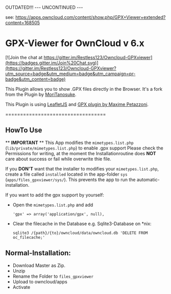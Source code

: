 OUTDATED!!! --- UNCONTINUED --- 

see: https://apps.owncloud.com/content/show.php/GPX+Viewer+extended?content=168505



GPX-Viewer for OwnCloud v 6.x
==================================

[![Join the chat at https://gitter.im/Restless123/Owncloud-GPXviewer](https://badges.gitter.im/Join%20Chat.svg)](https://gitter.im/Restless123/Owncloud-GPXviewer?utm_source=badge&utm_medium=badge&utm_campaign=pr-badge&utm_content=badge)

This Plugin allows you to show .GPX files directly in the Browser. It's a fork from the Plugin by [MoriTanosuke][3].

This Plugin is using [LeafletJS][0] and [GPX plugin by Maxime Petazzoni][2].

==================================

HowTo Use
---------

** **IMPORTANT** **
This App modifies the `mimetypes.list.php` (`lib/private/mimetypes.list.php`) to enable .gpx support
Please check the Permissions for writing, at the moment the Installationroutine does **NOT** care about success or fail while overwrite thie file.

If you **DON'T** want that the installer to modifies your `mimetypes.list.php`, create a file called `installed` located in the app-folder `sys` (`apps/files_gpxviewer/sys/`). This prevents the app to run the automatic-installation.

If you want to add the gpx support by yourself:

- Open the `mimetypes.list.php` and add

	```
	'gpx' => array('application/gpx', null),
	```

- Clear the filecache in the Database
	e.g. Sqlite3-Database on *nix:

	```
	sqlite3 /{path}/{to}/owncloud/data/owncloud.db 'DELETE FROM oc_filecache;'
	```


Normal-Installation:
---------
- Download Master as Zip.
- Unzip
- Rename the Folder to `files_gpxviewer`
- Upload to owncloud/apps
- Activate


[0]: http://leafletjs.com/
[1]: http://owncloud.org/
[2]: https://github.com/mpetazzoni/leaflet-gpx
[3]: https://github.com/MoriTanosuke/owncloud_files_gpxviewer
